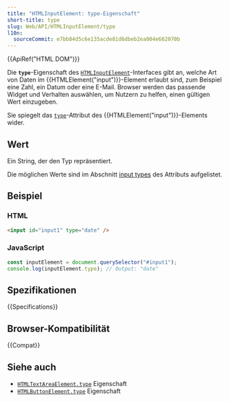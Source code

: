 ```yaml
---
title: "HTMLInputElement: type-Eigenschaft"
short-title: type
slug: Web/API/HTMLInputElement/type
l10n:
  sourceCommit: e7bb84d5c6e135acde81d6dbeb2ea004e662070b
---
```


{{ApiRef("HTML DOM")}}

Die **`type`**-Eigenschaft des [`HTMLInputElement`](/de/docs/Web/API/HTMLInputElement)-Interfaces gibt an, welche Art von Daten im {{HTMLElement("input")}}-Element erlaubt sind, zum Beispiel eine Zahl, ein Datum oder eine E-Mail. Browser werden das passende Widget und Verhalten auswählen, um Nutzern zu helfen, einen gültigen Wert einzugeben.

Sie spiegelt das [`type`](/de/docs/Web/HTML/Element/input#type)-Attribut des {{HTMLElement("input")}}-Elements wider.

## Wert

Ein String, der den Typ repräsentiert.

Die möglichen Werte sind im Abschnitt [input types](/de/docs/Web/HTML/Element/input#input_types) des Attributs aufgelistet.

## Beispiel

### HTML

```html
<input id="input1" type="date" />
```

### JavaScript

```js
const inputElement = document.querySelector("#input1");
console.log(inputElement.type); // Output: "date"
```

## Spezifikationen

{{Specifications}}

## Browser-Kompatibilität

{{Compat}}

## Siehe auch

- [`HTMLTextAreaElement.type`](/de/docs/Web/API/HTMLTextAreaElement/type) Eigenschaft
- [`HTMLButtonElement.type`](/de/docs/Web/API/HTMLButtonElement/type) Eigenschaft
